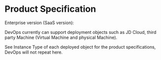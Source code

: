 # Product Specification

Enterprise version (SaaS version):

DevOps currently can support deployment objects such as JD Cloud, third party Machine (Virtual Machine and physical Machine).

See Instance Type of each deployed object for the product specifications, DevOps will not repeat here.
